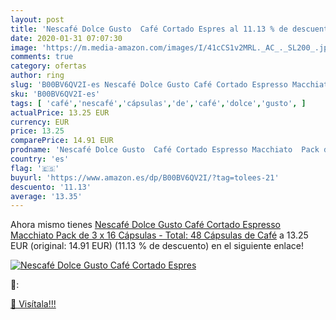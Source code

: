 ```yaml
---
layout: post
title: 'Nescafé Dolce Gusto  Café Cortado Espres al 11.13 % de descuento'
date: 2020-01-31 07:07:30
image: 'https://m.media-amazon.com/images/I/41cCS1v2MRL._AC_._SL200_.jpg'
comments: true
category: ofertas
author: ring
slug: 'B00BV6QV2I-es Nescafé Dolce Gusto Café Cortado Espresso Macchiato Pack...'
sku: 'B00BV6QV2I-es'
tags: [ 'café','nescafé','cápsulas','de','café','dolce','gusto', ]
actualPrice: 13.25 EUR
currency: EUR
price: 13.25
comparePrice: 14.91 EUR
prodname: 'Nescafé Dolce Gusto  Café Cortado Espresso Macchiato  Pack de 3 x 16 Cápsulas - Total: 48 Cápsulas de Café'
country: 'es'
flag: '🇪🇸'
buyurl: 'https://www.amazon.es/dp/B00BV6QV2I/?tag=tolees-21'
descuento: '11.13'
average: '13.35'
---
```


Ahora mismo tienes [Nescafé Dolce Gusto  Café Cortado Espresso Macchiato  Pack de 3 x 16 Cápsulas - Total: 48 Cápsulas de Café](https://www.amazon.es/dp/B00BV6QV2I/?tag=tolees-21) a 13.25 EUR (original: 14.91 EUR) (11.13 %  de descuento) en el siguiente enlace!

[![Nescafé Dolce Gusto  Café Cortado Espres](https://m.media-amazon.com/images/I/41cCS1v2MRL._AC_._SL200_.jpg)](https://www.amazon.es/dp/B00BV6QV2I/?tag=tolees-21)

🔎:


[🛒 Visítala!!!](https://www.amazon.es/dp/B00BV6QV2I/?tag=tolees-21)
